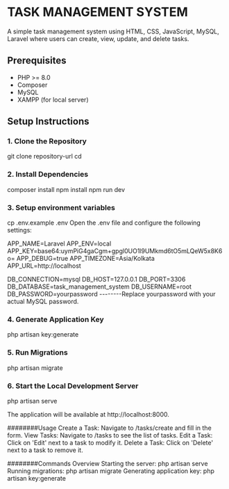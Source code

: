 # TASK MANAGEMENT SYSTEM
A simple task management system using HTML, CSS, JavaScript, MySQL, Laravel where users can create, view, update, and delete tasks. 

## Prerequisites
- PHP >= 8.0
- Composer
- MySQL
- XAMPP (for local server)

## Setup Instructions
### 1. Clone the Repository
git clone repository-url
cd <project-directory>

### 2. Install Dependencies
composer install
npm install
npm run dev

### 3. Setup environment variables
cp .env.example .env
Open the .env file and configure the following settings:

APP_NAME=Laravel
APP_ENV=local
APP_KEY=base64:uymPiG4gaCgm+gpgl0UO1l9UMkmd6tO5mLQeW5x8K6o=
APP_DEBUG=true
APP_TIMEZONE=Asia/Kolkata
APP_URL=http://localhost

DB_CONNECTION=mysql
DB_HOST=127.0.0.1
DB_PORT=3306
DB_DATABASE=task_management_system
DB_USERNAME=root
DB_PASSWORD=yourpassword   --------Replace yourpassword with your actual MySQL password.

### 4. Generate Application Key
php artisan key:generate

### 5. Run Migrations
php artisan migrate

### 6. Start the Local Development Server
php artisan serve

The application will be available at http://localhost:8000.

########Usage
Create a Task: Navigate to /tasks/create and fill in the form.
View Tasks: Navigate to /tasks to see the list of tasks.
Edit a Task: Click on 'Edit' next to a task to modify it.
Delete a Task: Click on 'Delete' next to a task to remove it.

########Commands Overview
Starting the server: php artisan serve
Running migrations: php artisan migrate
Generating application key: php artisan key:generate


